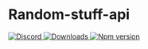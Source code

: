 # Random-stuff-api
<a href="https://discord.gg/y94PA8d">
<img src="https://img.shields.io/discord/690557545965813770?color=7289DA&label=Support&logo=discord&style=for-the-badge" alt="Discord">
</a>

<a href="https://www.npmjs.com/package/random-stuff-api">
<img src="https://img.shields.io/npm/dw/random-stuff-api?color=CC3534&logo=npm&style=for-the-badge" alt="Downloads">
</a>

<a href="https://www.npmjs.com/package/random-stuff-api">
<img src="https://img.shields.io/npm/v/random-stuff-api?color=red&label=Version&logo=npm&style=for-the-badge" alt="Npm version">
</a>
